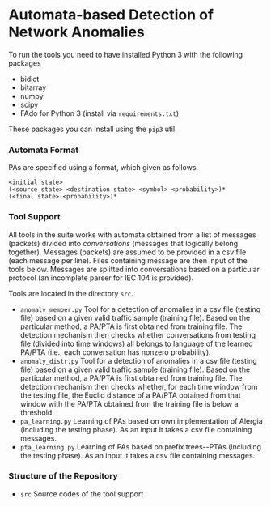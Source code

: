 # Automata-based Detection of Network Anomalies

To run the tools you need to have installed Python 3 with the following packages
- bidict
- bitarray
- numpy
- scipy
- FAdo for Python 3 (install via `requirements.txt`)

These packages you can install using the `pip3` util.

### Automata Format

PAs are specified using a format, which given as follows.
```
<initial state>
(<source state> <destination state> <symbol> <probability>)*
(<final state> <probability>)*
```

### Tool Support

All tools in the suite works with automata obtained from a list of messages
(packets) divided into *conversations* (messages that logically belong
together). Messages (packets) are assumed to be provided in a csv file (each
message per line). Files containing message are then input of the tools below.
Messages are splitted into conversations based on a particular protocol (an
incomplete parser for IEC 104 is provided).


Tools are located in the directory `src`.
- `anomaly_member.py` Tool for a detection of anomalies in a csv file (testing
  file) based on a given valid traffic sample (training file). Based on the
  particular method, a PA/PTA is first obtained from training file. The
  detection mechanism then checks whether conversations from testing file
  (divided into time windows) all belongs to language of the learned PA/PTA
  (i.e., each conversation has nonzero probability).
- `anomaly_distr.py` Tool for a detection of anomalies in a csv file (testing
  file) based on a given valid traffic sample (training file). Based on the
  particular method, a PA/PTA is first obtained from training file. The
  detection mechanism then checks whether, for each time window from the testing
  file, the Euclid distance of a PA/PTA obtained from that window with the
  PA/PTA obtained from the training file is below a threshold.
- `pa_learning.py` Learning of PAs based on own implementation of Alergia
  (including the testing phase). As an input it takes a csv file containing
  messages.
- `pta_learning.py` Learning of PAs based on prefix trees--PTAs (including the
  testing phase). As an input it takes a csv file containing messages.

### Structure of the Repository

- `src` Source codes of the tool support
